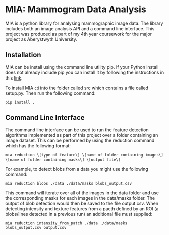 MIA: Mammogram Data Analysis
============================

MIA is a python library for analysing mammographic image data. The library includes both an image analysis API and a command line interface. This project was produced as part of my 4th year coursework for the major project as Aberystwyth University.

## Installation
MIA can be install using the command line utility pip. If your Python install does not already include pip you can install it by following the instructions in this [link](https://pip.pypa.io/en/stable/installing.html).

To install MIA `cd` into the folder called src which contains a file called setup.py. Then run the following command:

```
pip install .
```

## Command Line Interface
The command line interface can be used to run the feature detection algorithms implemented as part of this project over a folder containing an image dataset. This can be performed by using the reduction command which has the following format:

```
mia reduction \[type of feature\] \[name of folder containing images\] \[name of folder containing masks\] \[output file\]
```

For example, to detect blobs from a data you might use the following command:

```
mia reduction blobs ./data ./data/masks blobs_output.csv
```

This command will iterate over all of the images in the data folder and use the corresponding masks for each images in the data/masks folder. The output of blob detection would then be saved to the file output.csv. When detecting intensity and texture features from a pacth defined by an ROI (a blobs/lines detected in a previous run) an additional file must supplied:

```
mia reduction intensity_from_patch ./data ./data/masks blobs_output.csv output.csv
```

## 
